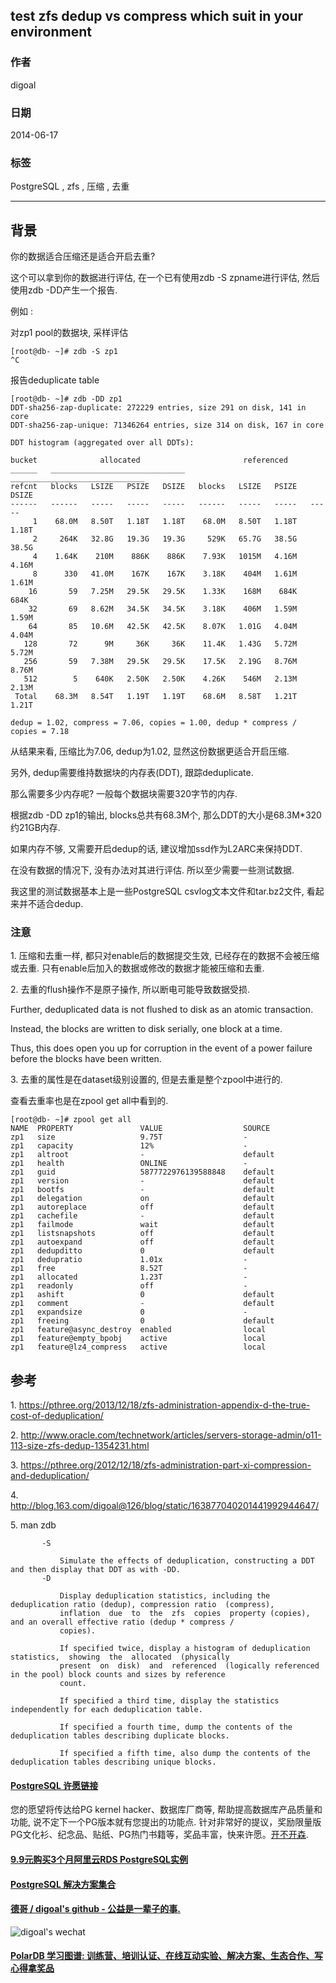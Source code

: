 ## test zfs dedup vs compress which suit in your environment    
                        
### 作者                        
digoal                        
                        
### 日期                        
2014-06-17                       
                        
### 标签                        
PostgreSQL , zfs , 压缩 , 去重    
                        
----                        
                        
## 背景         
你的数据适合压缩还是适合开启去重?  
  
这个可以拿到你的数据进行评估, 在一个已有使用zdb -S zpname进行评估, 然后使用zdb -DD产生一个报告.  
  
例如 :   
  
对zp1 pool的数据块, 采样评估  
  
```  
[root@db- ~]# zdb -S zp1  
^C  
```  
  
报告deduplicate table  
  
```  
[root@db- ~]# zdb -DD zp1  
DDT-sha256-zap-duplicate: 272229 entries, size 291 on disk, 141 in core  
DDT-sha256-zap-unique: 71346264 entries, size 314 on disk, 167 in core  
  
DDT histogram (aggregated over all DDTs):  
  
bucket              allocated                       referenced            
______   ______________________________   ______________________________  
refcnt   blocks   LSIZE   PSIZE   DSIZE   blocks   LSIZE   PSIZE   DSIZE  
------   ------   -----   -----   -----   ------   -----   -----   -----  
     1    68.0M   8.50T   1.18T   1.18T    68.0M   8.50T   1.18T   1.18T  
     2     264K   32.8G   19.3G   19.3G     529K   65.7G   38.5G   38.5G  
     4    1.64K    210M    886K    886K    7.93K   1015M   4.16M   4.16M  
     8      330   41.0M    167K    167K    3.18K    404M   1.61M   1.61M  
    16       59   7.25M   29.5K   29.5K    1.33K    168M    684K    684K  
    32       69   8.62M   34.5K   34.5K    3.18K    406M   1.59M   1.59M  
    64       85   10.6M   42.5K   42.5K    8.07K   1.01G   4.04M   4.04M  
   128       72      9M     36K     36K    11.4K   1.43G   5.72M   5.72M  
   256       59   7.38M   29.5K   29.5K    17.5K   2.19G   8.76M   8.76M  
   512        5    640K   2.50K   2.50K    4.26K    546M   2.13M   2.13M  
 Total    68.3M   8.54T   1.19T   1.19T    68.6M   8.58T   1.21T   1.21T  
  
dedup = 1.02, compress = 7.06, copies = 1.00, dedup * compress / copies = 7.18  
```  
  
从结果来看, 压缩比为7.06, dedup为1.02, 显然这份数据更适合开启压缩.  
  
另外, dedup需要维持数据块的内存表(DDT), 跟踪deduplicate.  
  
那么需要多少内存呢? 一般每个数据块需要320字节的内存.  
  
根据zdb -DD zp1的输出, blocks总共有68.3M个, 那么DDT的大小是68.3M*320约21GB内存.  
  
如果内存不够, 又需要开启dedup的话, 建议增加ssd作为L2ARC来保持DDT.  
  
在没有数据的情况下, 没有办法对其进行评估. 所以至少需要一些测试数据.  
  
我这里的测试数据基本上是一些PostgreSQL csvlog文本文件和tar.bz2文件, 看起来并不适合dedup.  
  
### 注意  
1\. 压缩和去重一样, 都只对enable后的数据提交生效, 已经存在的数据不会被压缩或去重. 只有enable后加入的数据或修改的数据才能被压缩和去重.   
  
2\. 去重的flush操作不是原子操作, 所以断电可能导致数据受损.  
  
  
Further, deduplicated data is not flushed to disk as an atomic transaction.   
  
Instead, the blocks are written to disk serially, one block at a time.   
  
Thus, this does open you up for corruption in the event of a power failure before the blocks have been written.  
  
3\. 去重的属性是在dataset级别设置的, 但是去重是整个zpool中进行的.  
  
查看去重率也是在zpool get all中看到的.  
  
```  
[root@db- ~]# zpool get all  
NAME  PROPERTY               VALUE                  SOURCE  
zp1   size                   9.75T                  -  
zp1   capacity               12%                    -  
zp1   altroot                -                      default  
zp1   health                 ONLINE                 -  
zp1   guid                   5877722976139588848    default  
zp1   version                -                      default  
zp1   bootfs                 -                      default  
zp1   delegation             on                     default  
zp1   autoreplace            off                    default  
zp1   cachefile              -                      default  
zp1   failmode               wait                   default  
zp1   listsnapshots          off                    default  
zp1   autoexpand             off                    default  
zp1   dedupditto             0                      default  
zp1   dedupratio             1.01x                  -  
zp1   free                   8.52T                  -  
zp1   allocated              1.23T                  -  
zp1   readonly               off                    -  
zp1   ashift                 0                      default  
zp1   comment                -                      default  
zp1   expandsize             0                      -  
zp1   freeing                0                      default  
zp1   feature@async_destroy  enabled                local  
zp1   feature@empty_bpobj    active                 local  
zp1   feature@lz4_compress   active                 local  
```  
  
## 参考  
1\. https://pthree.org/2013/12/18/zfs-administration-appendix-d-the-true-cost-of-deduplication/  
  
2\. http://www.oracle.com/technetwork/articles/servers-storage-admin/o11-113-size-zfs-dedup-1354231.html  
  
3\. https://pthree.org/2012/12/18/zfs-administration-part-xi-compression-and-deduplication/  
  
4\. http://blog.163.com/digoal@126/blog/static/163877040201441992944647/  
  
5\. man zdb  
  
```  
       -S  
  
           Simulate the effects of deduplication, constructing a DDT and then display that DDT as with -DD.  
       -D  
  
           Display deduplication statistics, including the deduplication ratio (dedup), compression ratio  (compress),  
           inflation  due  to  the  zfs  copies  property (copies), and an overall effective ratio (dedup * compress /  
           copies).  
  
           If specified twice, display a histogram of deduplication  statistics,  showing  the  allocated  (physically  
           present  on  disk)  and  referenced  (logically referenced in the pool) block counts and sizes by reference  
           count.  
  
           If specified a third time, display the statistics independently for each deduplication table.  
  
           If specified a fourth time, dump the contents of the deduplication tables describing duplicate blocks.  
  
           If specified a fifth time, also dump the contents of the deduplication tables describing unique blocks.  
```  
  
  
  
  
  
  
  
  
  
  
  
  
  
  
  
  
  
  
  
  
  
  
  
  
  
  
  
  
  
  
  
  
  
  
  
  
  
  
  
  
  
  
  
  
  
  
  
  
  
  
  
  
  
  
  
  
  
  
  
  
  
  
  
  
  
  
  
  
  
  
  
  
  
  
#### [PostgreSQL 许愿链接](https://github.com/digoal/blog/issues/76 "269ac3d1c492e938c0191101c7238216")
您的愿望将传达给PG kernel hacker、数据库厂商等, 帮助提高数据库产品质量和功能, 说不定下一个PG版本就有您提出的功能点. 针对非常好的提议，奖励限量版PG文化衫、纪念品、贴纸、PG热门书籍等，奖品丰富，快来许愿。[开不开森](https://github.com/digoal/blog/issues/76 "269ac3d1c492e938c0191101c7238216").  
  
  
#### [9.9元购买3个月阿里云RDS PostgreSQL实例](https://www.aliyun.com/database/postgresqlactivity "57258f76c37864c6e6d23383d05714ea")
  
  
#### [PostgreSQL 解决方案集合](https://yq.aliyun.com/topic/118 "40cff096e9ed7122c512b35d8561d9c8")
  
  
#### [德哥 / digoal's github - 公益是一辈子的事.](https://github.com/digoal/blog/blob/master/README.md "22709685feb7cab07d30f30387f0a9ae")
  
  
![digoal's wechat](../pic/digoal_weixin.jpg "f7ad92eeba24523fd47a6e1a0e691b59")
  
  
#### [PolarDB 学习图谱: 训练营、培训认证、在线互动实验、解决方案、生态合作、写心得拿奖品](https://www.aliyun.com/database/openpolardb/activity "8642f60e04ed0c814bf9cb9677976bd4")
  
